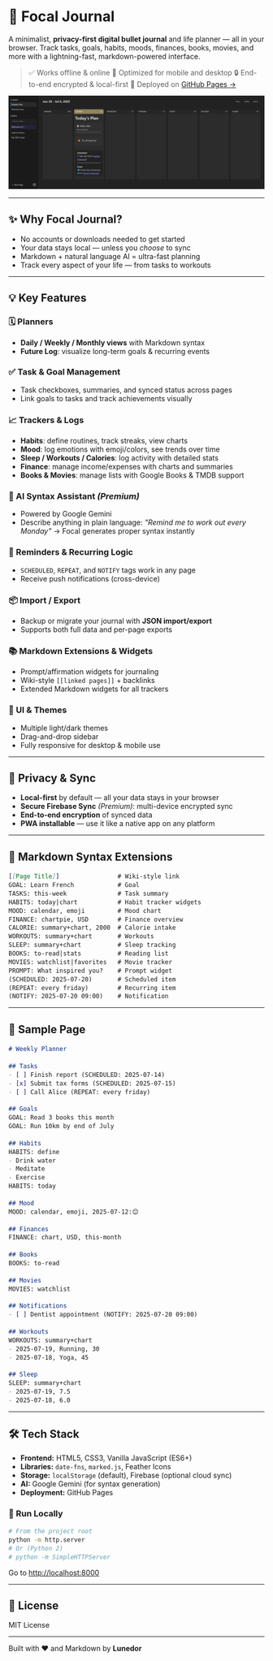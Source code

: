 # 🎯 Focal Journal

A minimalist, **privacy-first digital bullet journal** and life planner — all in your browser.
Track tasks, goals, habits, moods, finances, books, movies, and more with a lightning-fast, markdown-powered interface.

> ✅ Works offline & online
> 📱 Optimized for mobile and desktop
> 🔒 End-to-end encrypted & local-first
> 🚀 Deployed on [GitHub Pages →](https://lunedor.github.io/Focal)

![Screenshot](Screenshots/Screenshot_1.jpg)

---

## ✨ Why Focal Journal?

* No accounts or downloads needed to get started
* Your data stays local — unless you *choose* to sync
* Markdown + natural language AI = ultra-fast planning
* Track every aspect of your life — from tasks to workouts

---

## 💡 Key Features

### 🗓️ Planners

* **Daily / Weekly / Monthly views** with Markdown syntax
* **Future Log**: visualize long-term goals & recurring events

### ✅ Task & Goal Management

* Task checkboxes, summaries, and synced status across pages
* Link goals to tasks and track achievements visually

### 📈 Trackers & Logs

* **Habits**: define routines, track streaks, view charts
* **Mood**: log emotions with emoji/colors, see trends over time
* **Sleep / Workouts / Calories**: log activity with detailed stats
* **Finance**: manage income/expenses with charts and summaries
* **Books & Movies**: manage lists with Google Books & TMDB support

### 🤖 AI Syntax Assistant *(Premium)*

* Powered by Google Gemini
* Describe anything in plain language:
  *"Remind me to work out every Monday"*
  → Focal generates proper syntax instantly

### 🔔 Reminders & Recurring Logic

* `SCHEDULED`, `REPEAT`, and `NOTIFY` tags work in any page
* Receive push notifications (cross-device)

### 📦 Import / Export

* Backup or migrate your journal with **JSON import/export**
* Supports both full data and per-page exports

### 📚 Markdown Extensions & Widgets

* Prompt/affirmation widgets for journaling
* Wiki-style `[[linked pages]]` + backlinks
* Extended Markdown widgets for all trackers

### 🎨 UI & Themes

* Multiple light/dark themes
* Drag-and-drop sidebar
* Fully responsive for desktop & mobile use

---

## 🔐 Privacy & Sync

* **Local-first** by default — all your data stays in your browser
* **Secure Firebase Sync** *(Premium)*: multi-device encrypted sync
* **End-to-end encryption** of synced data
* **PWA installable** — use it like a native app on any platform

---

## 💬 Markdown Syntax Extensions

```markdown
[[Page Title]]                # Wiki-style link
GOAL: Learn French            # Goal
TASKS: this-week              # Task summary
HABITS: today|chart           # Habit tracker widgets
MOOD: calendar, emoji         # Mood chart
FINANCE: chartpie, USD        # Finance overview
CALORIE: summary+chart, 2000  # Calorie intake
WORKOUTS: summary+chart       # Workouts
SLEEP: summary+chart          # Sleep tracking
BOOKS: to-read|stats          # Reading list
MOVIES: watchlist|favorites   # Movie tracker
PROMPT: What inspired you?    # Prompt widget
(SCHEDULED: 2025-07-20)       # Scheduled item
(REPEAT: every friday)        # Recurring item
(NOTIFY: 2025-07-20 09:00)    # Notification
```

---

## 🧪 Sample Page

```markdown
# Weekly Planner

## Tasks
- [ ] Finish report (SCHEDULED: 2025-07-14)
- [x] Submit tax forms (SCHEDULED: 2025-07-15)
- [ ] Call Alice (REPEAT: every friday)

## Goals
GOAL: Read 3 books this month
GOAL: Run 10km by end of July

## Habits
HABITS: define
- Drink water
- Meditate
- Exercise
HABITS: today

## Mood
MOOD: calendar, emoji, 2025-07-12:😊

## Finances
FINANCE: chart, USD, this-month

## Books
BOOKS: to-read

## Movies
MOVIES: watchlist

## Notifications
- [ ] Dentist appointment (NOTIFY: 2025-07-20 09:00)

## Workouts
WORKOUTS: summary+chart
- 2025-07-19, Running, 30
- 2025-07-18, Yoga, 45

## Sleep
SLEEP: summary+chart
- 2025-07-19, 7.5
- 2025-07-18, 6.0
```

---

## 🛠️ Tech Stack

* **Frontend:** HTML5, CSS3, Vanilla JavaScript (ES6+)
* **Libraries:** `date-fns`, `marked.js`, Feather Icons
* **Storage:** `localStorage` (default), Firebase (optional cloud sync)
* **AI:** Google Gemini (for syntax generation)
* **Deployment:** GitHub Pages

### 🧪 Run Locally

```bash
# From the project root
python -m http.server
# Or (Python 2)
# python -m SimpleHTTPServer
```

Go to [http://localhost:8000](http://localhost:8000)

---

## 📄 License

MIT License

---

Built with ❤️ and Markdown by **Lunedor**
